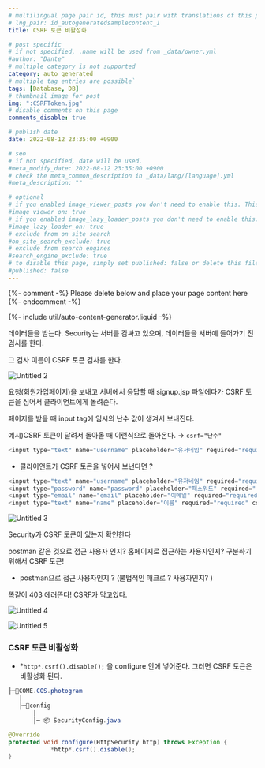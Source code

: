 ```yaml
---
# multilingual page pair id, this must pair with translations of this page. (This name must be unique)
# lng_pair: id_autogeneratedsamplecontent_1
title: CSRF 토큰 비활성화

# post specific
# if not specified, .name will be used from _data/owner.yml
#author: "Dante"
# multiple category is not supported
category: auto generated
# multiple tag entries are possible`
tags: [Database, DB]
# thumbnail image for post
img: ":CSRFToken.jpg"
# disable comments on this page
comments_disable: true

# publish date
date: 2022-08-12 23:35:00 +0900

# seo
# if not specified, date will be used.
#meta_modify_date: 2022-08-12 23:35:00 +0900
# check the meta_common_description in _data/lang/[language].yml
#meta_description: ""

# optional
# if you enabled image_viewer_posts you don't need to enable this. This is only if image_viewer_posts = false
#image_viewer_on: true
# if you enabled image_lazy_loader_posts you don't need to enable this. This is only if image_lazy_loader_posts = false
#image_lazy_loader_on: true
# exclude from on site search
#on_site_search_exclude: true
# exclude from search engines
#search_engine_exclude: true
# to disable this page, simply set published: false or delete this file
#published: false
---
```

{%- comment -%} Please delete below and place your page content here {%- endcomment -%}

{%- include util/auto-content-generator.liquid -%}

<!-- outline-start -->
데이터들을 받는다.  Security는 서버를 감싸고 있으며, 데이터들을 서버에 들어가기 전 검사를 한다.

그 검사 이름이 CSRF 토큰 검사를 한다.

![Untitled 2](https://user-images.githubusercontent.com/56623911/184473876-ac5d14b2-b87b-4862-ae83-d0f274146c95.png)

요청(회원가입페이지)을 보내고 서버에서 응답할 때 signup.jsp 파일에다가 CSRF 토큰을 심어서 클라이언트에게 돌려준다.

페이지를 받을 때 input tag에 임시의 난수 값이 생겨서 보내진다.

예시)CSRF 토큰이 달려서 돌아올 때 이런식으로 돌아온다. → `csrf="난수"`

```java
<input type="text" name="username" placeholder="유저네임" required="required" csrf="난수"/>
```

- 클라이언트가 CSRF 토큰을 넣어서 보낸다면 ?

```java
<input type="text" name="username" placeholder="유저네임" required="required" csrf="난수" />
<input type="password" name="password" placeholder="패스워드" required="required" csrf="난수" />
<input type="email" name="email" placeholder="이메일" required="required" csrf="난수" />
<input type="text" name="name" placeholder="이름" required="required" csrf="난수" />
```

![Untitled 3](https://user-images.githubusercontent.com/56623911/184473877-6cf1f296-30bd-41ac-be07-b88ccbcd1a36.png)

Security가 CSRF 토큰이 있는지 확인한다

postman 같은 것으로 접근 사용자 인지?  홈페이지로 접근하는 사용자인지? 구분하기위해서 CSRF 토큰!

- postman으로 접근 사용자인지 ? (불법적인 매크로 ?  사용자인지? )

똑같이 403 에러뜬다! CSRF가 막고있다.

![Untitled 4](https://user-images.githubusercontent.com/56623911/184473894-5c63051d-27ac-40f9-8102-583128bb1faf.png)

![Untitled 5](https://user-images.githubusercontent.com/56623911/184473895-a15ee54a-ccd2-489a-aac6-888a6a200112.png)

### CSRF 토큰 비활성화

- *`http*.csrf().disable();` 을 configure 안에 넣어준다. 그러면 CSRF 토큰은 비활성화 된다.

```java
├─📁COME.COS.photogram
   │
   ├─📁config
       │
       │─ 📦 SecurityConfig.java
```

```java
@Override
protected void configure(HttpSecurity http) throws Exception {
			*http*.csrf().disable();
}
```


<!-- outline-end -->
